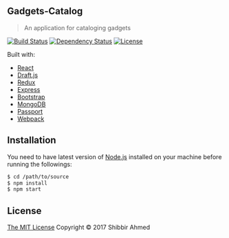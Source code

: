 ## Gadgets-Catalog
> An application for cataloging gadgets

[![Build Status](https://travis-ci.org/shibbir/digital-catalog.svg?branch=master)](https://travis-ci.org/shibbir/digital-catalog)
[![Dependency Status](https://david-dm.org/shibbir/digital-catalog.svg)](https://david-dm.org/shibbir/digital-catalog)
[![License](https://img.shields.io/badge/license-MIT-blue.svg)](http://opensource.org/licenses/MIT)

Built with:

- [React](https://facebook.github.io/react/)
- [Draft.js](https://facebook.github.io/draft-js/)
- [Redux](http://redux.js.org/)
- [Express](http://expressjs.com/)
- [Bootstrap](http://getbootstrap.com/)
- [MongoDB](https://www.mongodb.com/)
- [Passport](http://passportjs.org/)
- [Webpack](https://webpack.github.io/)

## Installation

You need to have latest version of [Node.js](https://nodejs.org/en/) installed on your machine before running the followings:

```bash
$ cd /path/to/source
$ npm install
$ npm start
```

## License
<a href="https://opensource.org/licenses/MIT">The MIT License</a> Copyright &copy; 2017 Shibbir Ahmed
